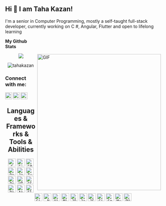 ## Hi 👋 I am Taha Kazan!
I'm a senior in Computer Programming, mostly a self-taught full-stack developer, currently working on C #, Angular, Flutter and open to lifelong learning

<img align="right" style="margin-top:50px" alt="GIF" src="https://github.com/abhisheknaiidu/abhisheknaiidu/blob/master/code.gif?raw=true" width="400" height="440" />



<b>My Github Stats</b>
<p align = "center">
  <img src = "https://github-readme-stats.vercel.app/api?username=TahaKazan29&show_icons=true&theme=radical&line_height=27">
</p>
  <p align = "center">
  <img src="https://github-readme-stats.vercel.app/api/top-langs?username=TahaKazan29&show_icons=true&theme=radical&locale=en&layout=compact" alt="tahakazan" />
</p>




### Connect with me:
[<img align="left" alt="tahakazan | LinkedIn" width="22px" src="https://cdn.jsdelivr.net/npm/simple-icons@v3/icons/linkedin.svg" />][linkedin]
[<img align="left" alt="tahakazan | Gmail" width="22px" src="https://cdn.jsdelivr.net/npm/simple-icons@v3/icons/gmail.svg" />][gmail]
[<img align="left" alt="tahakazan | Instagram" width="22px" src="https://cdn.jsdelivr.net/npm/simple-icons@v3/icons/instagram.svg" />][instagram]

<br />

[instagram]: https://www.instagram.com/tahakazan29/
[linkedin]: https://www.linkedin.com/in/taha-kazan-5869a320a/
[gmail]:mailto:tahakazantk@gmail.com

<h2 align="center">Languages & Frameworks & Tools & Abilities</h2>

<p align="center">
  <code><img title="C" height="25" src="https://github.com/zumrudu-anka/zumrudu-anka/blob/master/images/c.svg"></code>
  <code><img title="C++" height="25" src="https://github.com/zumrudu-anka/zumrudu-anka/blob/master/images/cpp.svg"></code>
  <code><img title="C#" height="25" src="https://github.com/zumrudu-anka/zumrudu-anka/blob/master/images/cSharp.svg"></code>
  <code><img title="Dart" height="25" src="https://user-images.githubusercontent.com/74051388/115268960-80294080-a143-11eb-8fb4-8f179c83e095.png"></code>
  <code><img title="Javascript" height="25" src="https://github.com/zumrudu-anka/zumrudu-anka/blob/master/images/javascript.svg"></code>
  <code><img title="Typesccript" height="25" src="https://user-images.githubusercontent.com/74051388/115267781-3d1a9d80-a142-11eb-95ce-814b8d9e9df5.png"></code>
  <code><img title="Problem Solving" height="25" src="https://github.com/zumrudu-anka/zumrudu-anka/blob/master/images/problemSolving.png"></code>
  <code><img title="HTML5" height="25" src="https://github.com/zumrudu-anka/zumrudu-anka/blob/master/images/html5.svg"></code>
  <code><img title="CSS" height="25" src="https://github.com/zumrudu-anka/zumrudu-anka/blob/master/images/css.svg"></code>
  <code><img title="BootStrap" height="25" src="https://user-images.githubusercontent.com/74051388/115268773-4bb58480-a143-11eb-867b-1a850fe3e69b.png"></code>
  <code><img title="Angular" height="25" src="https://user-images.githubusercontent.com/74051388/115267448-d9907000-a141-11eb-9cac-20e553400290.png"></code>
  <code><img title="Flutter" height="25" src="https://user-images.githubusercontent.com/74051388/115269158-b4046600-a143-11eb-8683-5f74ae221ef3.png"></code>
  <code><img title="Git" height="25" src="https://github.com/zumrudu-anka/zumrudu-anka/blob/master/images/git-original.svg"></code>
  <code><img title=".NetCore" height="25" src="https://github.com/zumrudu-anka/zumrudu-anka/blob/master/images/dotnetcore.svg"></code>
  <code><img title="Visual Studio Code" height="25" src="https://github.com/zumrudu-anka/zumrudu-anka/blob/master/images/vscode.png"></code>
  <code><img title="Microsoft Visual Studio" height="25" src="https://github.com/zumrudu-anka/zumrudu-anka/blob/master/images/visualstudio.png"></code>
  <code><img title="JQuery" height="25" src="https://github.com/zumrudu-anka/zumrudu-anka/blob/master/images/jquery-original.svg"></code>
  <code><img title="Java" height="25" src="https://github.com/zumrudu-anka/zumrudu-anka/blob/master/images/java-original.svg"></code>
  <code><img title="JSON" height="25" src="https://github.com/zumrudu-anka/zumrudu-anka/blob/master/images/json.svg"></code>
  <code><img title="GitHub" height="25" src="https://github.com/zumrudu-anka/zumrudu-anka/blob/master/images/github.svg"></code>
  <code><img title="Sql Server" height="25" src="https://user-images.githubusercontent.com/74051388/115268309-d053d300-a142-11eb-858c-1f4a3aa946a2.png"></code>
  <code><img title="MySQL" height="25" src="https://github.com/zumrudu-anka/zumrudu-anka/blob/master/images/mysql.svg"></code>
  <code><img title="PHP" height="25" src="https://github.com/zumrudu-anka/zumrudu-anka/blob/master/images/php.svg"></code>
</p>
